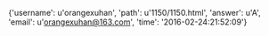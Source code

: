 {'username': u'orangexuhan', 'path': u'1150/1150.html', 'answer': u'A', 'email': u'orangexuhan@163.com', 'time': '2016-02-24:21:52:09'}
